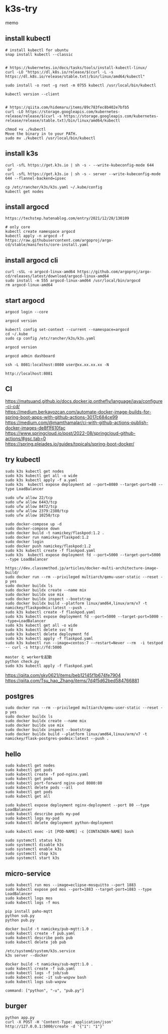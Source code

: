 # k3s-try

memo

## install kubectl
```
# install kubectl for ubuntu
snap install kubectl --classic


# https://kubernetes.io/docs/tasks/tools/install-kubectl-linux/
curl -LO "https://dl.k8s.io/release/$(curl -L -s https://dl.k8s.io/release/stable.txt)/bin/linux/amd64/kubectl"

sudo install -o root -g root -m 0755 kubectl /usr/local/bin/kubectl

kubectl version --client


# https://qiita.com/hidemaru/items/89c783fec8b402e7bfb5
curl -LO https://storage.googleapis.com/kubernetes-release/release/$(curl -s https://storage.googleapis.com/kubernetes-release/release/stable.txt)/bin/linux/amd64/kubectl

chmod +x ./kubectl
Move the binary in to your PATH.
sudo mv ./kubectl /usr/local/bin/kubectl
```

## install k3s
```
curl -sfL https://get.k3s.io | sh -s - --write-kubeconfig-mode 644
 or
curl -sfL https://get.k3s.io | sh -s - server --write-kubeconfig-mode 644 --flannel-backend=ipsec

cp /etc/rancher/k3s/k3s.yaml ~/.kube/config
kubectl get nodes
```

## install argocd
```
https://techstep.hatenablog.com/entry/2021/12/28/130109

# only core
kubectl create namespace argocd
kubectl apply -n argocd -f https://raw.githubusercontent.com/argoproj/argo-cd/stable/manifests/core-install.yaml
```

## install argocd cli
```
curl -sSL -o argocd-linux-amd64 https://github.com/argoproj/argo-cd/releases/latest/download/argocd-linux-amd64
sudo install -m 555 argocd-linux-amd64 /usr/local/bin/argocd
rm argocd-linux-amd64
```

## start argocd
```
argocd login --core

argocd version

kubectl config set-context --current --namespace=argocd
cd ~/.kube
sudo cp config /etc/rancher/k3s/k3s.yaml

argocd version

argocd admin dashboard

ssh -L 8081:localhost:8080 user@xx.xx.xx.xx -N

http://localhost:8081
```

## CI
https://matsuand.github.io/docs.docker.jp.onthefly/language/java/configure-ci-cd/  
https://medium.berkayozcan.com/automate-docker-image-builds-for-spring-boot-apps-with-github-actions-3017c684ce99  
https://medium.com/@mamthamalar/ci-with-github-actions-publish-docker-images-de8f1f610fac  
https://www.springcloud.io/post/2022-08/springcloud-github-actions/#gsc.tab=0  
https://spring.pleiades.io/guides/topicals/spring-boot-docker/  

## try kubectl
```
sudo k3s kubectl get nodes
sudo k3s kubectl get all -o wide
sudo k3s kubectl apply -f a.yaml
sudo k3s  kubectl expose deployment ad --port=8080 --target-port=80 --type LoadBalancer

sudo ufw allow 22/tcp
sudo ufw allow 6443/tcp
sudo ufw allow 8472/tcp
sudo ufw allow 2379:2380/tcp
sudo ufw allow 10250/tcp
```

```
sudo docker-compose up -d
sudo docker-compose down
sudo docker build -t namickey/flaskpod:1.2 .
sudo docker run namickey/flaskpod:1.2
sudo docker login
sudo docker push namickey/flaskpod:1.2
sudo k3s kubectl create -f flaskpod.yaml
sudo k3s  kubectl expose deployment fd --port=5000 --target-port=5000 --type LoadBalancer

https://dev.classmethod.jp/articles/docker-multi-architecture-image-build/
sudo docker run --rm --privileged multiarch/qemu-user-static --reset -p yes
sudo docker buildx ls
sudo docker buildx create --name mix
sudo docker buildx use mix
sudo docker buildx inspect --bootstrap
sudo docker buildx build --platform linux/amd64,linux/arm/v7 -t namickey/flaskpodmix:latest --push .
sudo k3s kubectl create -f flaskpod.yaml
sudo k3s kubectl expose deployment fd --port=5000 --target-port=5000 --type=LoadBalancer
sudo k3s kubectl get all -o wide
sudo k3s kubectl delete svc fd
sudo k3s kubectl delete deployment fd
sudo k3s kubectl apply -f flaskpod.yaml
sudo k3s kubectl run --image=centos:7 --restart=Never --rm  -i testpod -- curl -s http://fd:5000

master と workerを起動
python check.py
sudo k3s kubectl apply -f flaskpod.yaml

```


https://qiita.com/sky0621/items/beb12145f1b674fe7904
https://qiita.com/Tsu_hao_Zhang/items/7d4f5d62bed584766881

## postgres
```
sudo docker run --rm --privileged multiarch/qemu-user-static --reset -p yes
sudo docker buildx ls
sudo docker buildx create --name mix
sudo docker buildx use mix
sudo docker buildx inspect --bootstrap
sudo docker buildx build --platform linux/amd64,linux/arm/v7 -t namickey/flask-postgres-podmix:latest --push .
```

## hello
```
sudo kubectl get nodes
sudo kubectl get pods
sudo kubectl create -f pod-nginx.yaml
sudo kubectl get pods
sudo kubectl port-forward nginx-pod 8080:80
sudo kubectl delete pods --all
sudo kubectl get pods
sudo kubectl get all

sudo kubectl expose deployment nginx-deployment --port 80 --type LoadBalancer
sudo kubectl describe pods my-pod
sudo kubectl logs my-pod
sudo kubectl delete deployment python-deployment

sudo kubectl exec -it [POD-NAME] -c [CONTAINER-NAME] bash

sudo systemctl status k3s
sudo systemctl disable k3s
sudo systemctl enable k3s
sudo systemctl stop k3s
sudo systemctl start k3s
```

## micro-service
```
sudo kubectl run mos --image=eclipse-mosquitto --port 1883
sudo kubectl expose pod mos --port=1883 --target-port=1883 --type LoadBalancer
sudo kubectl logs mos
sudo kubectl logs -f mos

pip install paho-mqtt
python sub.py
python pub.py

docker build -t namickey/pub-mqtt:1.0 .
sudo kubectl create -f pub.yaml
sudo kubectl describe pods pub
sudo kubectl delete job pub

/etc/systemd/system/k3s.service
k3s server --docker

docker build -t namickey/sub-mqtt:1.0 .
sudo kubectl create -f sub.yaml
sudo kubectl logs -f job/sub
sudo kubectl exec -it sub-wxpvw bash
sudo kubectl logs sub-wxpvw

command: ["python", "-u", "pub.py"]
```

## burger
```
python app.py
curl -X POST -H 'Content-Type: application/json' http://127.0.0.1:5000/create -d '{"1": "1"}'

```
